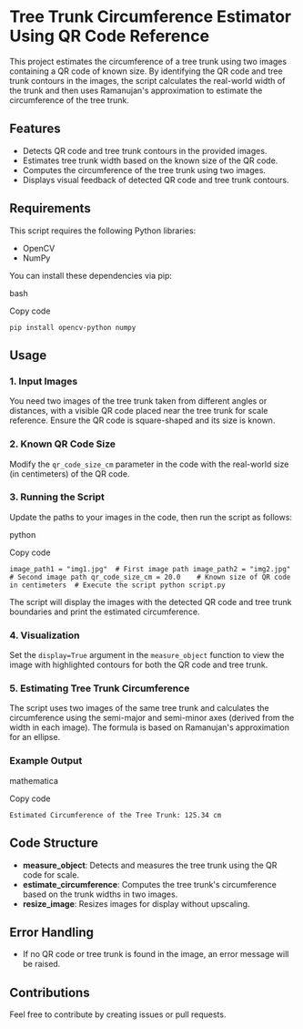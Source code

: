 # Tree Trunk Circumference Estimator Using QR Code Reference
This project estimates the circumference of a tree trunk using two images containing a QR code of known size. By identifying the QR code and tree trunk contours in the images, the script calculates the real-world width of the trunk and then uses Ramanujan's approximation to estimate the circumference of the tree trunk.

## Features

- Detects QR code and tree trunk contours in the provided images.
- Estimates tree trunk width based on the known size of the QR code.
- Computes the circumference of the tree trunk using two images.
- Displays visual feedback of detected QR code and tree trunk contours.

## Requirements

This script requires the following Python libraries:

- OpenCV
- NumPy

You can install these dependencies via pip:

bash

Copy code

`pip install opencv-python numpy`

## Usage

### 1. Input Images

You need two images of the tree trunk taken from different angles or distances, with a visible QR code placed near the tree trunk for scale reference. Ensure the QR code is square-shaped and its size is known.

### 2. Known QR Code Size

Modify the `qr_code_size_cm` parameter in the code with the real-world size (in centimeters) of the QR code.

### 3. Running the Script

Update the paths to your images in the code, then run the script as follows:

python

Copy code

`image_path1 = "img1.jpg"  # First image path image_path2 = "img2.jpg"  # Second image path qr_code_size_cm = 20.0    # Known size of QR code in centimeters  # Execute the script python script.py`

The script will display the images with the detected QR code and tree trunk boundaries and print the estimated circumference.

### 4. Visualization

Set the `display=True` argument in the `measure_object` function to view the image with highlighted contours for both the QR code and tree trunk.

### 5. Estimating Tree Trunk Circumference

The script uses two images of the same tree trunk and calculates the circumference using the semi-major and semi-minor axes (derived from the width in each image). The formula is based on Ramanujan's approximation for an ellipse.

### Example Output

mathematica

Copy code

`Estimated Circumference of the Tree Trunk: 125.34 cm`

## Code Structure

- **measure_object**: Detects and measures the tree trunk using the QR code for scale.
- **estimate_circumference**: Computes the tree trunk's circumference based on the trunk widths in two images.
- **resize_image**: Resizes images for display without upscaling.

## Error Handling

- If no QR code or tree trunk is found in the image, an error message will be raised.

## Contributions

Feel free to contribute by creating issues or pull requests.
